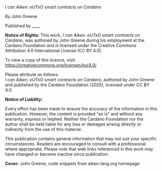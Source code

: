 *I can Aiken: eUTxO smart contracts on Cardano*

By John Greene

Published by ____

**Notice of Rights:**
This work, _I can Aiken: eUTxO smart contracts on Cardano_, was authored by John Greene during his employment at the Cardano Foundation and is licensed under the Creative Commons Attribution 4.0 International License (CC BY 4.0).

To view a copy of this licence, visit: https://creativecommons.org/licenses/by/4.0/

Please attribute as follows:  
_I can Aiken: eUTxO smart contracts on Cardano_, authored by John Greene and published by the Cardano Foundation (2025), licensed under CC BY 4.0.

**Notice of Liability:**

Every effort has been made to ensure the accuracy of the information in this publication. However, the content is provided "as is" and without any warranty, express or implied. Neither the Cardano Foundation nor the author shall be held liable for any loss or damages arising directly or indirectly from the use of this material.

This publication contains general information that may not suit your specific circumstances. Readers are encouraged to consult with a professional where appropriate. Please note that web links referenced in this work may have changed or become inactive since publication.

**Cover:** John Greene, code snippets from aiken-lang.org homepage
